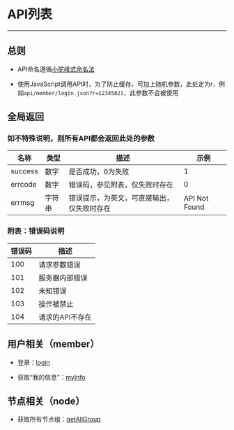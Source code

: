 # API列表

***

## 总则

* API命名遵循[小驼峰式命名法](http://zh.wikipedia.org/wiki/%E9%A7%9D%E5%B3%B0%E5%BC%8F%E5%A4%A7%E5%B0%8F%E5%AF%AB)

* 使用JavaScript调用API时，为了防止缓存，可加上随机参数，此处定为r，例如`api/member/login.json?r=12345821`，此参数不会被使用

## 全局返回

### 如不特殊说明，则所有API都会返回此处的参数

| 名称 | 类型 | 描述 | 示例 |
| --- | --- | --- | --- |
| success | 数字 | 是否成功，0为失败 | 1 |
| errcode | 数字 | 错误码，参见附表，仅失败时存在 | 0 |
| errmsg | 字符串 | 错误提示，为英文，可直接输出，仅失败时存在 | API Not Found |

### 附表：错误码说明

| 错误码 | 描述 |
| --- | --- |
| 100 | 请求参数错误 |
| 101 | 服务器内部错误 |
| 102 | 未知错误 |
| 103 | 操作被禁止 |
| 104 | 请求的API不存在 |

## 用户相关（member）

* 登录：[login](member/login.md)

* 获取“我的信息”：[myInfo](member/myInfo.md)

## 节点相关（node）

* 获取所有节点组：[getAllGroup](node/getAllGroup.md)